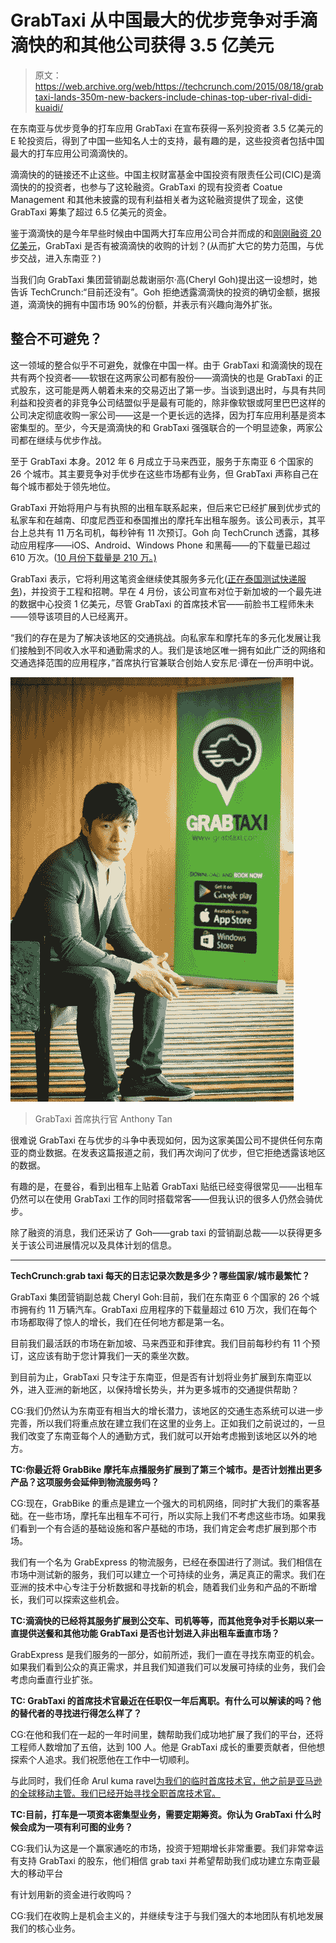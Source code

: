 # GrabTaxi 从中国最大的优步竞争对手滴滴快的和其他公司获得 3.5 亿美元

> 原文：<https://web.archive.org/web/https://techcrunch.com/2015/08/18/grabtaxi-lands-350m-new-backers-include-chinas-top-uber-rival-didi-kuaidi/>

在东南亚与优步竞争的打车应用 GrabTaxi 在宣布获得一系列投资者 3.5 亿美元的 E 轮投资后，得到了中国一些知名人士的支持，最有趣的是，这些投资者包括中国最大的打车应用公司滴滴快的。

滴滴快的的链接还不止这些。中国主权财富基金中国投资有限责任公司(CIC)是滴滴快的的投资者，也参与了这轮融资。GrabTaxi 的现有投资者 Coatue Management 和其他未披露的现有利益相关者为这轮融资提供了现金，这使 GrabTaxi 筹集了超过 6.5 亿美元的资金。

鉴于滴滴快的是今年早些时候由中国两大打车应用公司合并而成的和[刚刚融资 20 亿美元](https://web.archive.org/web/20230323190830/https://techcrunch.com/2015/07/07/two-billionnnnnnnnn/)，GrabTaxi 是否有被滴滴快的收购的计划？(从而扩大它的势力范围，与优步交战，进入东南亚？)

当我们向 GrabTaxi 集团营销副总裁谢丽尔·高(Cheryl Goh)提出这一设想时，她告诉 TechCrunch:“目前还没有”。Goh 拒绝透露滴滴快的投资的确切金额，据报道，滴滴快的拥有中国市场 90%的份额，并表示有兴趣向海外扩张。

## 整合不可避免？

这一领域的整合似乎不可避免，就像在中国一样。由于 GrabTaxi 和滴滴快的现在共有两个投资者——软银在这两家公司都有股份——滴滴快的也是 GrabTaxi 的正式股东，这可能是两人朝着未来的交易迈出了第一步。当谈到退出时，与具有共同利益和投资者的非竞争公司结盟似乎是最有可能的，除非像软银或阿里巴巴这样的公司决定彻底收购一家公司——这是一个更长远的选择，因为打车应用利基是资本密集型的。至少，今天是滴滴快的和 GrabTaxi 强强联合的一个明显迹象，两家公司都在继续与优步作战。

至于 GrabTaxi 本身。2012 年 6 月成立于马来西亚，服务于东南亚 6 个国家的 26 个城市。其主要竞争对手优步在这些市场都有业务，但 GrabTaxi 声称自己在每个城市都处于领先地位。

GrabTaxi 开始将用户与有执照的出租车联系起来，但后来它已经扩展到优步式的私家车和在越南、印度尼西亚和泰国推出的摩托车出租车服务。该公司表示，其平台上总共有 11 万名司机，每秒钟有 11 次预订。Goh 向 TechCrunch 透露，其移动应用程序——iOS、Android、Windows Phone 和黑莓——的下载量已超过 610 万次。([10 月份下载量是 210 万。)](https://web.archive.org/web/20230323190830/https://techcrunch.com/2014/10/20/grabtaxi-raises-65-million-to-increase-the-competition-with-uber-in-southeast-asia/)

GrabTaxi 表示，它将利用这笔资金继续使其服务多元化([正在泰国测试快递服务](https://web.archive.org/web/20230323190830/https://techcrunch.com/2015/03/25/grabdelivery/))，并投资于工程和招聘。早在 4 月份，该公司宣布对位于新加坡的一个最先进的数据中心投资 1 亿美元，尽管 GrabTaxi 的首席技术官——前脸书工程师朱未——领导该项目的人已经离开。

“我们的存在是为了解决该地区的交通挑战。向私家车和摩托车的多元化发展让我们接触到不同收入水平和通勤需求的人。我们是该地区唯一拥有如此广泛的网络和交通选择范围的应用程序，”首席执行官兼联合创始人安东尼·谭在一份声明中说。

![anthony tan grabtaxi](img/3d837543045e9f6b002f736e8633127b.png)

> GrabTaxi 首席执行官 Anthony Tan

很难说 GrabTaxi 在与优步的斗争中表现如何，因为这家美国公司不提供任何东南亚的商业数据。在发表这篇报道之前，我们再次询问了优步，但它拒绝透露该地区的数据。

有趣的是，在曼谷，看到出租车上贴着 GrabTaxi 贴纸已经变得很常见——出租车仍然可以在使用 GrabTaxi 工作的同时搭载常客——但我认识的很多人仍然会骑优步。

除了融资的消息，我们还采访了 Goh——grab taxi 的营销副总裁——以获得更多关于该公司进展情况以及具体计划的信息。

* * *

**TechCrunch:grab taxi 每天的日志记录次数是多少？哪些国家/城市最繁忙？**

GrabTaxi 集团营销副总裁 Cheryl Goh:目前，我们在东南亚 6 个国家的 26 个城市拥有约 11 万辆汽车。GrabTaxi 应用程序的下载量超过 610 万次，我们在每个市场都取得了惊人的增长，我们在任何地方都是第一名。

目前我们最活跃的市场在新加坡、马来西亚和菲律宾。我们目前每秒约有 11 个预订，这应该有助于您计算我们一天的乘坐次数。

到目前为止，GrabTaxi 只专注于东南亚，但是否有计划将业务扩展到东南亚以外，进入亚洲的新地区，以保持增长势头，并为更多城市的交通提供帮助？

CG:我们仍然认为东南亚有相当大的增长潜力，该地区的交通生态系统可以进一步完善，所以我们将重点放在建立我们在这里的业务上。正如我们之前说过的，一旦我们改变了东南亚每个人的通勤方式，我们就可以开始考虑搬到该地区以外的地方。

**TC:你最近将 GrabBike 摩托车点播服务扩展到了第三个城市。是否计划推出更多产品？这项服务会延伸到物流服务吗？**

CG:现在，GrabBike 的重点是建立一个强大的司机网络，同时扩大我们的乘客基础。在一些市场，摩托车出租车不可行，所以实际上我们不考虑这些市场。如果我们看到一个有合适的基础设施和客户基础的市场，我们肯定会考虑扩展到那个市场。

我们有一个名为 GrabExpress 的物流服务，已经在泰国进行了测试。我们相信在市场中测试新的服务，我们可以建立一个可持续的业务，满足真正的需求。我们在亚洲的技术中心专注于分析数据和寻找新的机会，随着我们业务和产品的不断增长，我们可以探索这些机会。

**TC:滴滴快的已经将其服务扩展到公交车、司机等等，而其他竞争对手长期以来一直提供送餐和其他功能 GrabTaxi 是否也计划进入非出租车垂直市场？**

GrabExpress 是我们服务的一部分，如前所述，我们一直在寻找东南亚的机会。如果我们看到公众的真正需求，并且我们知道我们可以发展可持续的业务，我们会考虑向垂直行业扩张。

**TC: GrabTaxi 的首席技术官最近在任职仅一年后离职。有什么可以解读的吗？他的替代者的寻找进行得怎么样了？**

CG:在他和我们在一起的一年时间里，魏帮助我们成功地扩展了我们的平台，还将工程师人数增加了五倍，达到 100 人。他是 GrabTaxi 成长的重要贡献者，但他想探索个人追求。我们祝愿他在工作中一切顺利。

与此同时，我们任命 Arul kuma ravel[为我们的临时首席技术官，他之前是亚马逊的全球移动主管。我们已经开始寻找全职首席技术官。](https://web.archive.org/web/20230323190830/https://sg.linkedin.com/in/arulk)

**TC:目前，打车是一项资本密集型业务，需要定期筹资。你认为 GrabTaxi 什么时候会成为一项有利可图的业务？**

CG:我们认为这是一个赢家通吃的市场，投资于短期增长非常重要。我们非常幸运有支持 GrabTaxi 的股东，他们相信 grab taxi 并希望帮助我们成功建立东南亚最大的移动平台

有计划用新的资金进行收购吗？

CG:我们在收购上是机会主义的，并继续专注于与我们强大的本地团队有机地发展我们的核心业务。